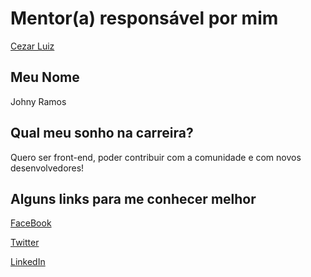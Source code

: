 # Mentor(a) responsável por mim

[Cezar Luiz](/mentores/perfis/cezar_luiz.md)

## Meu Nome

Johny Ramos

## Qual meu sonho na carreira?

Quero ser front-end, poder contribuir com a comunidade e com novos desenvolvedores!

## Alguns links para me conhecer melhor

[FaceBook](https://www.facebook.com/johnyeramos)

[Twitter](https://twitter.com/JoeeyRamos)

[LinkedIn](https://br.linkedin.com/in/johnyeramos)
